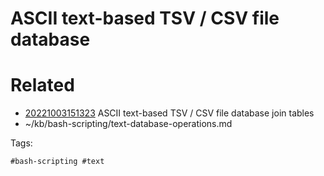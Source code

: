 # ASCII text-based TSV / CSV file database

# Related

- [20221003151323](/zet/20221003151323/README.md) ASCII text-based TSV / CSV file database join tables
- ~/kb/bash-scripting/text-database-operations.md

Tags:

    #bash-scripting #text 
